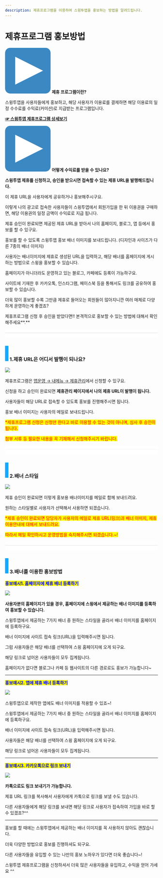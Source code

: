 ```yaml
---
description: 제휴프로그램을 이용하여 스윙투앱을 홍보하는 방법을 알려드립니다.
---
```


# 제휴프로그램 홍보방법



<img src="../../.gitbook/assets/image (9).png" alt="" data-size="line"> **제휴 프로그램이란?**

스윙투앱을 사용자들에게 홍보하고, 해당 사용자가 이용료를 결제하면 해당 이용료의 일정 수수료를 수익료(커미션)로 지급받는 프로그램입니다.

[**☞ 스윙투앱 제휴프로그램 상세보기**](https://wp.swing2app.co.kr/aff-program/)



<img src="../../.gitbook/assets/image (9).png" alt="" data-size="line"> **어떻게 수익료를 받을 수 있나요?**

**스윙투앱 제휴를 신청하고, 승인을 받으시면 접속할 수 있는 제휴 URL을 발행해드립니다.**

이 제휴 URL을 사용자에게 공유하거나 홍보해주시구요.

이렇게 나의 광고로 접속한 사용자들이 스윙투앱에서 회원가입을 한 뒤 이용권을 구매하면, 해당 이용권의 일정 금액이 수익료로 지급 됩니다.



제휴 승인이 완료되면 제공된 제휴 URL을 받아서 나의 홈페이지, 블로그, 앱 등에서 홍보를 할 수 있구요.

홍보를 할 수 있도록 스윙투앱 홍보 배너 이미지를 보내드립니다. (디자인과 사이즈가 다른 7종의 배너 이미지)

사용자는 배너이미지에 제휴로 생성된 URL을 입력하고, 해당 배너를 홈페이지에 게시하는 방법으로 스윙을 홍보할 수 있습니다.

홈페이지가 아니더라도 운영하고 있는 블로그, 카페에도 등록이 가능하구요.

사이트에 기재한 후 카카오톡, 인스타그램, 페이스북 등을 통해서도 링크를 공유하여 홍보할 수 있습니다.

더욱 많이 홍보할 수록 그만큼 제휴로 들어오는 회원들이 많아지니깐 여러 매체로 다양하게 운영하는게 좋겠죠?&#x20;

제휴프로그램 신청 후 승인을 받았다면!! 본격적으로 홍보할 수 있는 방법에 대해서 확인해주세요**.**

![](<../../.gitbook/assets/구분선 (1) (1).PNG>)

### ![](<../../.gitbook/assets/image (2) (1).png>) 1.제휴 URL은 어디서 발행이 되나요?&#x20;

![](https://wp.swing2app.co.kr/wp-content/uploads/2018/10/%EC%A0%9C%ED%9C%B4%ED%99%8D%EB%B3%B41\_19.11.png)

제휴프로그램은 [앱운영 → 내메뉴 → 제휴관리](http://www.swing2app.co.kr/swing\_affilate\_view/dashboard)에서 신청할 수 있구요.

신청을 하고 승인이 완료되면 **제휴관리 페이지에서 나의 제휴 URL이 발행이 됩니다.**

사용자들이 해당 URL로 접속할 수 있도록 홍보를 진행해주시면 됩니다.&#x20;

홍보 배너 이미지는 사용자의 메일로 보내드립니다.&#x20;

<mark style="color:red;">\*제휴프로그램 신청은 신청만 한다고 바로 이용할 수 있는 것이 아니며, 심사 후 승인이 됩니다.</mark>

<mark style="color:red;">첨부 서류 등 필요한 내용을 꼭 기재해서 신청해주시기 바랍니다.</mark>

![](<../../.gitbook/assets/구분선 (1) (1).PNG>)

### ![](<../../.gitbook/assets/image (2) (1).png>) **2.배너 스타일**

![](https://wp.swing2app.co.kr/wp-content/uploads/2018/10/%EC%A0%9C%ED%9C%B4%ED%99%8D%EB%B3%B42\_19.11.png)

제휴 승인이 완료되면 이렇게 홍보용 배너이미지를 메일로 함께 보내드려요.

원하는 스타일별로 사용자가 선택해서 사용하면 되겠습니다.&#x20;

<mark style="color:red;">\*제휴 승인이 완료되면 담당자가 사용자의 메일로 제휴 URL(링크)과 배너 이미지, 제휴 이용안내에 대해서 보내드려요.</mark>

<mark style="color:red;">따라서 메일 확인하시고 운영방법을 숙지해주시면 되겠습니다.\~!</mark>

![](<../../.gitbook/assets/구분선 (1) (1).PNG>)

### ![](<../../.gitbook/assets/image (2) (1).png>) **3.배너를 이용한 홍보방법**



<mark style="color:blue;">**홍보예시1. 홈페이지에 제휴 배너 등록하기**</mark>

![](https://wp.swing2app.co.kr/wp-content/uploads/2018/10/%EC%A0%9C%ED%9C%B4%ED%99%8D%EB%B3%B43\_19.11.png)

**사용자분의 홈페이지가 있을 경우, 홈페이지에 스윙에서 제공하는 배너 이미지를 등록하여 홍보할 수 있습니다.**

스윙투앱에서 제공하는 7가지 배너 중 원하는 스타일을 골라서 배너 이미지를 홈페이지에 등록하구요.

배너 이미지에 사이트 접속 링크(URL)을 입력해주시면 됩니다.

그럼 사용자들은 해당 배너를 선택하여 스윙 홈페이지에 오게 되구요.

해당 링크로 넘어온 사용자들이 모두 집계됩니다.

홈페이지가 없다면 블로그나 카페 등 웹사이트의 다른 경로로도 홍보가 가능합니다\~

***

<mark style="color:blue;">**홍보예시2. 앱에 제휴 배너 등록하기**</mark>

![](../../.gitbook/assets/제휴홍보4\_19.png)

스윙투앱으로 제작한 앱에도 배너 이미지를 적용할 수 있죠\~!

스윙투앱에서 제공하는 7가지 배너 중 원하는 스타일을 골라서 배너 이미지를 홈페이지에 등록하구요.

배너 이미지에 사이트 접속 링크(URL)을 입력해주시면 됩니다.

사용자들은 해당 배너를 선택하여 스윙 홈페이지에 오게 되구요.

해당 링크로 넘어온 사용자들이 모두 집계됩니다.

***

<mark style="color:blue;">**홍보예시3. 카카오톡으로 링크 보내기**</mark>

![](https://wp.swing2app.co.kr/wp-content/uploads/2018/10/%EC%A0%9C%ED%9C%B4%ED%99%8D%EB%B3%B45\_19.11.png)

**카톡으로도 링크 보내기가 가능합니다.**

제휴 URL 링크를 복사해서 사용자에게 카톡으로 링크를 보낼 수도 있습니다.

다른 사용자들에게 해당 링크를 보내면 해당 링크로 사용자가 접속하여 가입을 바로 할 수 있겠죠?^^

***

홍보를 할 때에는 스윙투앱에서 제공하는 배너 이미지를 꼭 사용하지 않아도 괜찮습니다.

더욱 다양한 방법으로 홍보를 진행하셔도 되구요.

다른 사용자들을 유입할 수 있는 나만의 홍보 노하우가 있다면 더욱 좋습니다\~!

스윙투앱 제휴프로그램을 신청하셔서 더욱 많은 사용자들을 유입하고, 수익을 얻어 가세요 ^^
